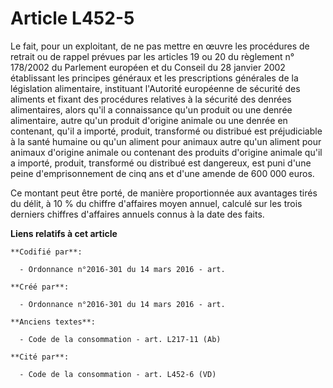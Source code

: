 # Article L452-5

Le fait, pour un exploitant, de ne pas mettre en œuvre les procédures de retrait ou de rappel prévues par les articles 19 ou
20 du règlement n° 178/2002 du Parlement européen et du Conseil du 28 janvier 2002 établissant les principes généraux et les
prescriptions générales de la législation alimentaire, instituant l'Autorité européenne de sécurité des aliments et fixant
des procédures relatives à la sécurité des denrées alimentaires, alors qu'il a connaissance qu'un produit ou une denrée
alimentaire, autre qu'un produit d'origine animale ou une denrée en contenant, qu'il a importé, produit, transformé ou
distribué est préjudiciable à la santé humaine ou qu'un aliment pour animaux autre qu'un aliment pour animaux d'origine
animale ou contenant des produits d'origine animale qu'il a importé, produit, transformé ou distribué est dangereux, est puni
d'une peine d'emprisonnement de cinq ans et d'une amende de 600 000 euros.

Ce montant peut être porté, de manière proportionnée aux avantages tirés du délit, à 10 % du chiffre d'affaires moyen annuel,
calculé sur les trois derniers chiffres d'affaires annuels connus à la date des faits.

**Liens relatifs à cet article**

	**Codifié par**:

	  - Ordonnance n°2016-301 du 14 mars 2016 - art.

	**Créé par**:

	  - Ordonnance n°2016-301 du 14 mars 2016 - art.

	**Anciens textes**:

	  - Code de la consommation - art. L217-11 (Ab)

	**Cité par**:

	  - Code de la consommation - art. L452-6 (VD)
